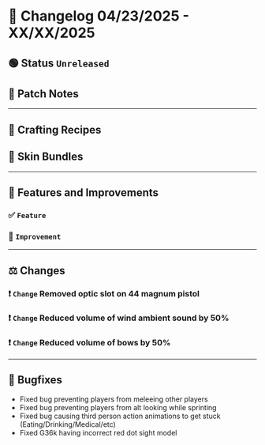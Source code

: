 # 📑 Changelog 04/23/2025 - XX/XX/2025

## 🟢 Status `Unreleased`

## 💬 Patch Notes

________

## 🌟 Crafting Recipes

## 🌟 Skin Bundles

________

## 📢 Features and Improvements

### ✅ `Feature`

### 🔼 `Improvement` 

________

## ⚖️ Changes

### ❗ `Change` Removed optic slot on 44 magnum pistol

### ❗ `Change` Reduced volume of wind ambient sound by 50%

### ❗ `Change` Reduced volume of bows by 50%
________

## 🐛 Bugfixes
- Fixed bug preventing players from meleeing other players
- Fixed bug preventing players from alt looking while sprinting
- Fixed bug causing third person action animations to get stuck (Eating/Drinking/Medical/etc)
- Fixed G36k having incorrect red dot sight model
